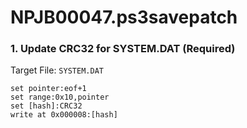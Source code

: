 # NPJB00047.ps3savepatch

### 1. Update CRC32 for SYSTEM.DAT (Required)

Target File: `SYSTEM.DAT`

```
set pointer:eof+1
set range:0x10,pointer
set [hash]:CRC32
write at 0x000008:[hash]
```

